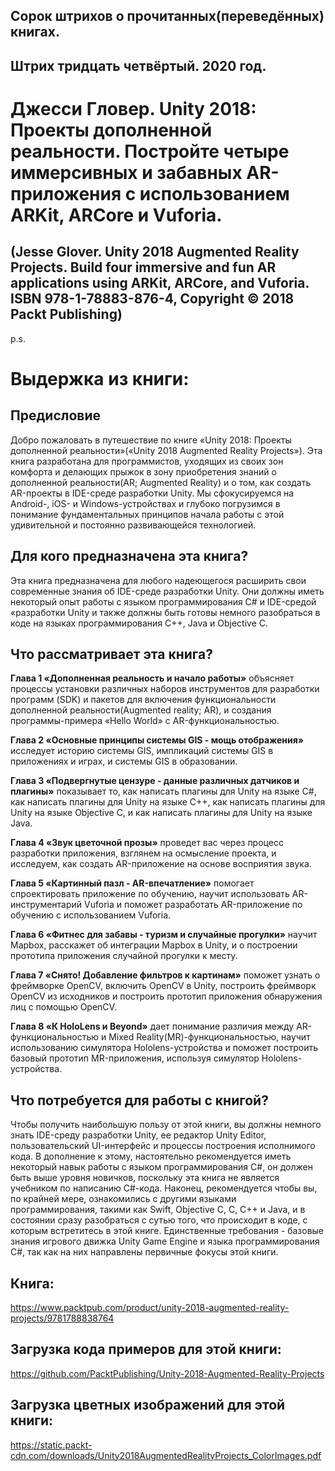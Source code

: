 ## Сорок штрихов о прочитанных(переведённых) книгах. 
## Штрих тридцать четвёртый. 2020 год.

# Джесси Гловер. Unity 2018: Проекты дополненной реальности. Постройте четыре иммерсивных и забавных AR-приложения с использованием ARKit, ARCore и Vuforia.
## (Jesse Glover. Unity 2018 Augmented Reality Projects. Build four immersive and fun AR applications using ARKit, ARCore, and Vuforia. ISBN 978-1-78883-876-4, Copyright © 2018 Packt Publishing)

p.s.

# Выдержка из книги:


## Предисловие

Добро пожаловать в путешествие по книге «Unity 2018: Проекты дополненной реальности»(«Unity 2018 Augmented Reality Projects»). Эта книга разработана для программистов, уходящих из своих зон комфорта и делающих прыжок в зону приобретения знаний о дополненной реальности(AR; Augmented Reality) и о том, как создать AR-проекты в IDE-среде разработки Unity. Мы сфокусируемся на Android-, iOS- и Windows-устройствах и глубоко погрузимся в понимание фундаментальных принципов начала работы с этой удивительной и постоянно развивающейся технологией.

## Для кого предназначена эта книга?

Эта книга предназначена для любого надеющегося расширить свои современные знания об IDE-среде разработки Unity. Они должны иметь некоторый опыт работы с языком программирования C# и IDE-средой «разработки Unity и также должны быть готовы немного разобраться в коде на языках программирования C++, Java и Objective C.

## Что рассматривает эта книга?

**Глава 1 «Дополненная реальность и начало работы»** объясняет процессы установки различных наборов инструментов для разработки программ (SDK) и пакетов для включения функциональности дополненной реальности(Augmented reality; AR), и создания программы-примера «Hello World» с AR-функциональностью.

**Глава 2 «Основные принципы системы GIS - мощь отображения»** исследует историю системы GIS, импликаций системы GIS в приложениях и играх, и системы GIS в образовании.

**Глава 3 «Подвергнутые цензуре - данные различных датчиков и плагины»** показывает то, как написать плагины для Unity на языке C#, как написать плагины для Unity на языке C++, как написать плагины для Unity на языке Objective C, и как написать плагины для Unity на языке Java.

**Глава 4 «Звук цветочной прозы»** проведет вас через процесс разработки приложения, взглянем на осмысление проекта, и исследуем, как создать AR-приложение на основе восприятия звука.

**Глава 5 «Картинный пазл - AR-впечатление»** помогает спроектировать приложение по обучению, научит использовать AR-инструментарий Vuforia и поможет разработать AR-приложение по обучению с использованием Vuforia.

**Глава 6 «Фитнес для забавы - туризм и случайные прогулки»** научит Mapbox, расскажет об интеграции Mapbox в Unity, и о построении прототипа приложения случайной прогулки к месту.

**Глава 7 «Снято! Добавление фильтров к картинам»** поможет узнать о фреймворке OpenCV, включить OpenCV в Unity, построить фреймворк OpenCV из исходников и построить прототип приложения обнаружения лиц с помощью OpenCV.
 
**Глава 8 «К HoloLens и Beyond»** дает понимание различия между AR-функциональностью и Mixed Reality(MR)-функциональностью, научит использованию симулятора Hololens-устройства и поможет построить базовый прототип MR-приложения, используя симулятор Hololens-устройства.

## Что потребуется для работы с книгой?

Чтобы получить наибольшую пользу от этой книги, вы должны немного знать IDE-среду разработки Unity, ее редактор Unity Editor, пользовательский UI-интерфейс и процессы построения исполнимого кода. В дополнение к этому, настоятельно рекомендуется иметь некоторый навык работы с языком программирования C#, он должен быть выше уровня новичков, поскольку эта книга не является учебником по написанию C#-кода. Наконец, рекомендуется чтобы вы, по крайней мере, ознакомились с другими языками программирования, такими как Swift, Objective C, C, C++ и Java, и в состоянии сразу разобраться с сутью того, что происходит в коде, с которым встретитесь в этой книге. 
Единственные требования - базовые знания игрового движка Unity Game Engine и языка программирования C#, так как на них направлены первичные фокусы этой книги.
 
## Книга:
https://www.packtpub.com/product/unity-2018-augmented-reality-projects/9781788838764

## Загрузка кода примеров для этой книги:
https://github.com/PacktPublishing/Unity-2018-Augmented-Reality-Projects

## Загрузка цветных изображений для этой книги:
https://static.packt-cdn.com/downloads/Unity2018AugmentedRealityProjects_ColorImages.pdf

